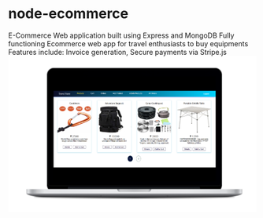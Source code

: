 # node-ecommerce
E-Commerce Web application built using Express and MongoDB
Fully functioning Ecommerce web app for travel enthusiasts to buy equipments
Features include: Invoice generation, Secure payments via Stripe.js
![Screenshots](/images/travel_macbookpro13_front.png)

